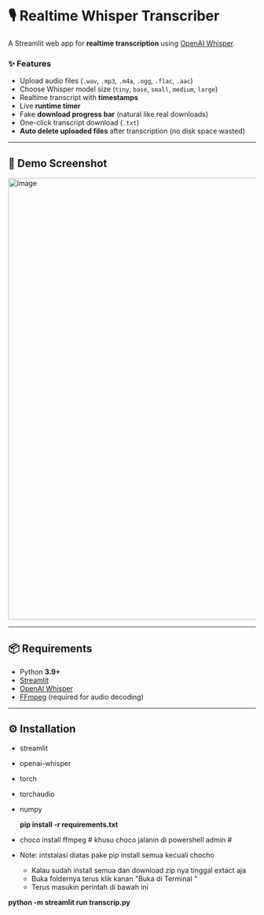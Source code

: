 # 🎙️ Realtime Whisper Transcriber

A Streamlit web app for **realtime transcription** using [OpenAI Whisper](https://github.com/openai/whisper).  

### ✨ Features
- Upload audio files (`.wav`, `.mp3`, `.m4a`, `.ogg`, `.flac`, `.aac`)
- Choose Whisper model size (`tiny`, `base`, `small`, `medium`, `large`)
- Realtime transcript with **timestamps**
- Live **runtime timer**
- Fake **download progress bar** (natural like real downloads)
- One-click transcript download (`.txt`)
- **Auto delete uploaded files** after transcription (no disk space wasted)

---

## 🚀 Demo Screenshot
<img width="1888" height="897" alt="image" src="https://github.com/user-attachments/assets/55fdff6d-24a8-4f71-a537-826e29042c61" />



---

## 📦 Requirements

- Python **3.9+**
- [Streamlit](https://streamlit.io)
- [OpenAI Whisper](https://github.com/openai/whisper)
- [FFmpeg](https://ffmpeg.org/) (required for audio decoding)

---

## ⚙️ Installation

  - streamlit
  - openai-whisper
  - torch
  - torchaudio
  - numpy

    **pip install -r requirements.txt**
    
  - choco install ffmpeg # khusu choco jalanin di powershell admin #
    
  - Note: intstalasi diatas pake pip install semua kecuali chocho
    
    - Kalau sudah install semua dan download zip nya tinggal extact aja
    - Buka foldernya terus klik kanan "Buka di Terminal "
    - Terus masukin perintah di bawah ini

 ****python -m streamlit run transcrip.py****
